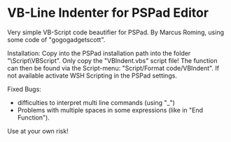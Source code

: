 VB-Line Indenter for PSPad Editor
=================================

Very simple VB-Script code beautifier for PSPad. By Marcus Roming, using some code of "gogogadgetscott". 

Installation: Copy into the PSPad installation path into the folder "\Script\VBScript\". Only copy the "VBIndent.vbs" script file! 
The function can then be found via the Script-menu: "Script/Format code/VBIndent". If not available activate WSH Scripting in the PSPad settings.

Fixed Bugs:
- difficulties to interpret multi line commands (using "_")
- Problems with multiple spaces in some expressions (like in "End  Function"). 

Use at your own risk!